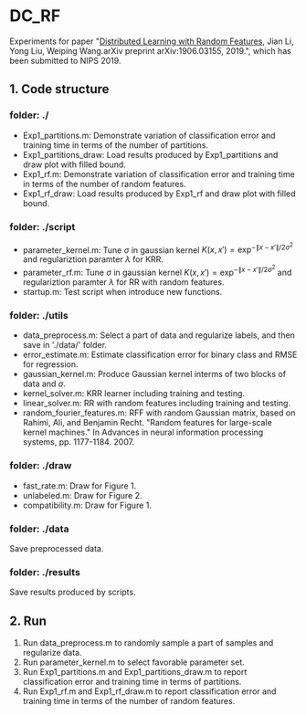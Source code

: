 # DC_RF

Experiments for paper "[Distributed Learning with Random Features](https://lijian.ac.cn/files/2019_dc_rf.pdf), Jian Li, Yong Liu, Weiping Wang.arXiv preprint arXiv:1906.03155, 2019.", which has been submitted to NIPS 2019.

## 1. Code structure
### folder: ./
- Exp1_partitions.m: Demonstrate variation of classification error and training time in terms of the number of partitions.
- Exp1_partitions_draw: Load results produced by Exp1_partitions and draw plot with filled bound.
- Exp1_rf.m: Demonstrate variation of classification error and training time in terms of the number of random features.
- Exp1_rf_draw: Load results produced by Exp1_rf and draw plot with filled bound.
### folder: ./script
- parameter_kernel.m: Tune $\sigma$ in gaussian kernel $K(x, x') = \exp^{-{\|x-x'\|}/{2\sigma^2}}$ and regulariztion paramter $\lambda$ for KRR.
- parameter_rf.m: Tune $\sigma$ in gaussian kernel $K(x, x') = \exp^{-{\|x-x'\|}/{2\sigma^2}}$ and regulariztion paramter $\lambda$ for RR with random features.
- startup.m: Test script when introduce new functions.
### folder: ./utils
- data_preprocess.m: Select a part of data and regularize labels, and then save in './data/' folder.
- error_estimate.m: Estimate classification error for binary class and RMSE for regression.
- gaussian_kernel.m: Produce Gaussian kernel interms of two blocks of data and $\sigma$.
- kernel_solver.m: KRR learner including training and testing.
- linear_solver.m: RR with random features including training and testing.
- random_fourier_features.m: RFF with random Gaussian matrix, based on
Rahimi, Ali, and Benjamin Recht. "Random features for large-scale kernel machines." In Advances in neural information processing systems, pp. 1177-1184. 2007.
### folder: ./draw
- fast_rate.m: Draw for Figure 1.
- unlabeled.m: Draw for Figure 2.
- compatibility.m: Draw for Figure 1.
### folder: ./data
Save preprocessed data.
### folder: ./results
Save results produced by scripts.

## 2. Run
1. Run data_preprocess.m to randomly sample a part of samples and regularize data.
2. Run parameter_kernel.m to select favorable parameter set.
3. Run Exp1_partitions.m and Exp1_partitions_draw.m to report classification error and training time in terms of partitions.
4. Run Exp1_rf.m and Exp1_rf_draw.m to report classification error and training time in terms of the number of random features.

<!--## TODO: More experiments are running.-->